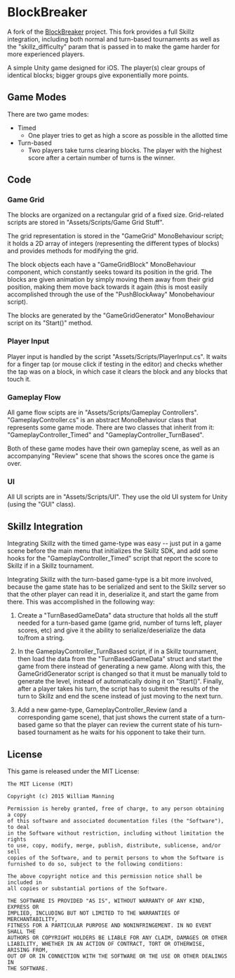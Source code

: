 # BlockBreaker
A fork of the [BlockBreaker](https://github.com/heyx3/BlockBreaker) project. This fork provides a full Skillz integration, including both normal and turn-based tournaments as well as the "skillz_difficulty" param that is passed in to make the game harder for more experienced players.

A simple Unity game designed for iOS. The player(s) clear groups of identical blocks; bigger groups give exponentially more points.

## Game Modes
There are two game modes:

* Timed
    * One player tries to get as high a score as possible in the allotted time
* Turn-based
    * Two players take turns clearing blocks. The player with the highest score after a certain number of turns is the winner.

## Code
### Game Grid
The blocks are organized on a rectangular grid of a fixed size. Grid-related scripts are stored in "Assets/Scripts/Game Grid Stuff".

The grid representation is stored in the "GameGrid" MonoBehaviour script; it holds a 2D array of integers (representing the different types of blocks) and provides methods for modifying the grid.

The block objects each have a "GameGridBlock" MonoBehaviour component, which constantly seeks toward its position in the grid. The blocks are given animation by simply moving them away from their grid position, making them move back towards it again (this is most easily accomplished through the use of the "PushBlockAway" Monobehaviour script).

The blocks are generated by the "GameGridGenerator" MonoBehaviour script on its "Start()" method.

### Player Input
Player input is handled by the script "Assets/Scripts/PlayerInput.cs". It waits for a finger tap (or mouse click if testing in the editor) and checks whether the tap was on a block, in which case it clears the block and any blocks that touch it.

### Gameplay Flow
All game flow scipts are in "Assets/Scripts/Gameplay Controllers". "GameplayController.cs" is an abstract MonoBehaviour class that represents some game mode. There are two classes that inherit from it: "GameplayController_Timed" and "GameplayController_TurnBased".

Both of these game modes have their own gameplay scene, as well as an accompanying "Review" scene that shows the scores once the game is over.

### UI
All UI scripts are in "Assets/Scripts/UI". They use the old UI system for Unity (using the "GUI" class).

## Skillz Integration

Integrating Skillz with the timed game-type was easy -- just put in a game scene before the main menu that initializes the Skillz SDK, and add some hooks for the "GameplayController_Timed" script that report the score to Skillz if in a Skillz tournament.

Integrating Skillz with the turn-based game-type is a bit more involved, because the game state has to be serialized and sent to the Skillz server so that the other player can read it in, deserialize it, and start the game from there. This was accomplished in the following way:

1. Create a "TurnBasedGameData" data structure that holds all the stuff needed for a turn-based game (game grid, number of turns left, player scores, etc) and give it the ability to serialize/deserialize the data to/from a string.

2. In the GameplayController_TurnBased script, if in a Skillz tournament, then load the data from the "TurnBasedGameData" struct and start the game from there instead of generating a new game. Along with this, the GameGridGenerator script is changed so that it must be manually told to generate the level, instead of automatically doing it on "Start()". Finally, after a player takes his turn, the script has to submit the results of the turn to Skillz and end the scene instead of just moving to the next turn.

3. Add a new game-type, GameplayController_Review (and a corresponding game scene), that just shows the current state of a turn-based game so that the player can review the current state of his turn-based tournament as he waits for his opponent to take their turn.

## License
This game is released under the MIT License:

```
The MIT License (MIT)

Copyright (c) 2015 William Manning

Permission is hereby granted, free of charge, to any person obtaining a copy
of this software and associated documentation files (the "Software"), to deal
in the Software without restriction, including without limitation the rights
to use, copy, modify, merge, publish, distribute, sublicense, and/or sell
copies of the Software, and to permit persons to whom the Software is
furnished to do so, subject to the following conditions:

The above copyright notice and this permission notice shall be included in
all copies or substantial portions of the Software.

THE SOFTWARE IS PROVIDED "AS IS", WITHOUT WARRANTY OF ANY KIND, EXPRESS OR
IMPLIED, INCLUDING BUT NOT LIMITED TO THE WARRANTIES OF MERCHANTABILITY,
FITNESS FOR A PARTICULAR PURPOSE AND NONINFRINGEMENT. IN NO EVENT SHALL THE
AUTHORS OR COPYRIGHT HOLDERS BE LIABLE FOR ANY CLAIM, DAMAGES OR OTHER
LIABILITY, WHETHER IN AN ACTION OF CONTRACT, TORT OR OTHERWISE, ARISING FROM,
OUT OF OR IN CONNECTION WITH THE SOFTWARE OR THE USE OR OTHER DEALINGS IN
THE SOFTWARE.
```
